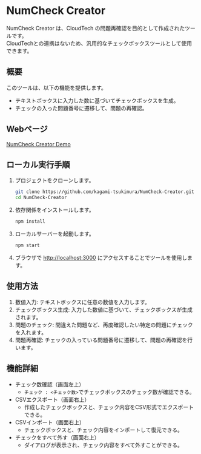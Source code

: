 # NumCheck Creator

NumCheck Creator は、CloudTech の問題再確認を目的として作成されたツールです。  
CloudTechとの連携はないため、汎用的なチェックボックスツールとして使用できます。

## 概要

このツールは、以下の機能を提供します。

- テキストボックスに入力した数に基づいてチェックボックスを生成。
- チェックの入った問題番号に遷移して、問題の再確認。

## Webページ

[NumCheck Creator Demo](https://kagami-tsukimura.github.io/NumCheck-Creator/)

## ローカル実行手順

1. プロジェクトをクローンします。

   ```bash
   git clone https://github.com/kagami-tsukimura/NumCheck-Creator.git
   cd NumCheck-Creator
   ```

1. 依存関係をインストールします。

   ```bash
   npm install
   ```

1. ローカルサーバーを起動します。

   ```bash
   npm start
   ```

1. ブラウザで <http://localhost:3000> にアクセスすることでツールを使用します。

## 使用方法

1. 数値入力: テキストボックスに任意の数値を入力します。
1. チェックボックス生成: 入力した数値に基づいて、チェックボックスが生成されます。
1. 問題のチェック: 間違えた問題など、再度確認したい特定の問題にチェックを入れます。
1. 問題再確認: チェックの入っている問題番号に遷移して、問題の再確認を行います。

## 機能詳細

- チェック数確認（画面左上）
  - `チェック : <チェック数>`でチェックボックスのチェック数が確認できる。
- CSVエクスポート（画面右上）
  - 作成したチェックボックスと、チェック内容をCSV形式でエクスポートできる。
- CSVインポート（画面右上）
  - チェックボックスと、チェック内容をインポートして復元できる。
- チェックをすべて外す（画面右上）
  - ダイアログが表示され、チェック内容をすべて外すことができる。
